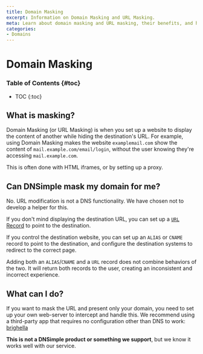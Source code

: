```yaml
---
title: Domain Masking
excerpt: Information on Domain Masking and URL Masking.
meta: Learn about domain masking and URL masking, their benefits, and how to implement them effectively to enhance your online presence and protect your brand identity.
categories:
- Domains
---
```


# Domain Masking

### Table of Contents {#toc}

* TOC
{:toc}

## What is masking?

Domain Masking (or URL Masking) is when you set up a website to display the content of another while hiding the destination's URL. For example, using Domain Masking makes the website `examplemail.com` show the content of `mail.example.com/email/login`, without the user knowing they're accessing `mail.example.com`.

This is often done with HTML iframes, or by setting up a proxy.

## Can DNSimple mask my domain for me?

No. URL modification is not a DNS functionality. We have chosen not to develop a helper for this.

If you don't mind displaying the destination URL, you can set up a [`URL` Record](/articles/cname-record) to point to the destination.

If you control the destination website, you can set up an `ALIAS` or `CNAME` record to point to the destination, and configure the destination systems to redirect to the correct page.

Adding both an `ALIAS`/`CNAME` and a `URL` record does not combine behaviors of the two. It will return both records to the user, creating an inconsistent and incorrect experience.

## What can I do?

If you want to mask the URL and present only your domain, you need to set up your own web-server to intercept and handle this. We recommend using a third-party app that requires no configuration other than DNS to work: [brighella](https://github.com/weppos/brighella)

**This is not a DNSimple product or something we support**, but we know it works well with our service.
